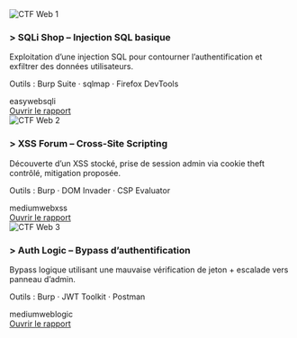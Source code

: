 <!-- CARTE CTF WEB 1 -->
<div class="project-card">
  <img src="/assets/ctf/web-1.png" alt="CTF Web 1">
  <h3>&gt; SQLi Shop – Injection SQL basique</h3>
  <p>Exploitation d’une injection SQL pour contourner l’authentification et exfiltrer des données utilisateurs.</p>
  <p class="stack">Outils : Burp Suite · sqlmap · Firefox DevTools</p>
  <div class="tags"><span class="tag">easy</span><span class="tag">web</span><span class="tag">sqli</span></div>
  <a class="btn" href="/assets/reports/ctf-sqli-shop.pdf">Ouvrir le rapport</a>
</div>

<!-- CARTE CTF WEB 2 -->
<div class="project-card">
  <img src="/assets/ctf/web-2.png" alt="CTF Web 2">
  <h3>&gt; XSS Forum – Cross-Site Scripting</h3>
  <p>Découverte d’un XSS stocké, prise de session admin via cookie theft contrôlé, mitigation proposée.</p>
  <p class="stack">Outils : Burp · DOM Invader · CSP Evaluator</p>
  <div class="tags"><span class="tag">medium</span><span class="tag">web</span><span class="tag">xss</span></div>
  <a class="btn" href="/assets/reports/ctf-xss-forum.pdf">Ouvrir le rapport</a>
</div>

<!-- CARTE CTF WEB 3 -->
<div class="project-card">
  <img src="/assets/ctf/web-3.png" alt="CTF Web 3">
  <h3>&gt; Auth Logic – Bypass d’authentification</h3>
  <p>Bypass logique utilisant une mauvaise vérification de jeton + escalade vers panneau d’admin.</p>
  <p class="stack">Outils : Burp · JWT Toolkit · Postman</p>
  <div class="tags"><span class="tag">medium</span><span class="tag">web</span><span class="tag">logic</span></div>
  <a class="btn" href="/assets/reports/ctf-auth-logic.pdf">Ouvrir le rapport</a>
</div>
